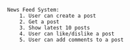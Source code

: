 
    News Feed System:
        1. User can create a post
        2. Get a post
        3. Show latest 10 posts
        4. User can like/dislike a post
        5. User can add comments to a post


